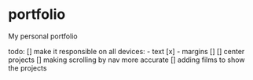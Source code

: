 # portfolio

My personal portfolio

todo:
[] make it responsible on all devices: - text [x] - margins []
[] center projects
[] making scrolling by nav more accurate
[] adding films to show the projects
